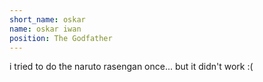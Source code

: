 ```yaml
---
short_name: oskar
name: oskar iwan
position: The Godfather
---
```

i tried to do the naruto rasengan once... but it didn't work :(